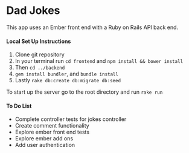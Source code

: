 # Dad Jokes

This app uses an Ember front end with a Ruby on Rails API back end.

#### Local Set Up Instructions

1. Clone git repository
2. In your terminal run `cd frontend` and `npm install && bower install`
3. Then `cd ../backend`
4. `gem install bundler`, and `bundle install`
5. Lastly `rake db:create db:migrate db:seed`

To start up the server go to the root directory and run `rake run`

#### To Do List

* Complete controller tests for jokes controller
* Create comment functionality
* Explore ember front end tests
* Explore ember add ons
* Add user authentication
